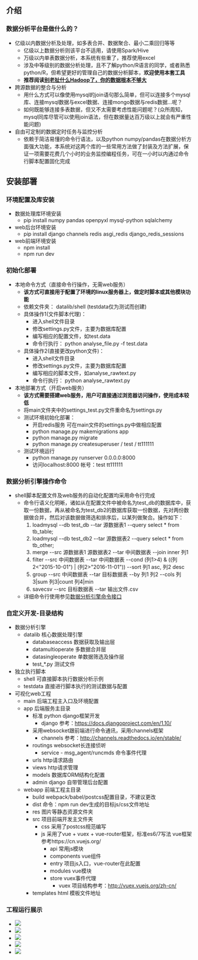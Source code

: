 ## 介绍
### 数据分析平台是做什么的？
- 亿级以内数据分析及处理，如多表合并、数据聚合、最小二乘回归等等
    - 亿级以上数据分析则该平台不适用，请使用Spark/Hive
    - 万级以内单表数据分析，本系统有些重了，推荐使用excel
    - 涉及中等级别的数据分析处理，且不了解python/R语言的同学，或者熟悉python/R，但希望更好的管理自己的数据分析脚本，**欢迎使用本套工具**
    - **推荐阅读[别老扯什么Hadoop了，你的数据根本不够大](http://geek.csdn.net/news/detail/2780)**
- 跨源数据的整合与分析
    - 用什么方式可以像使用mysql的join语句那么简单，但可以连接多个mysql库、连接mysql数据与excel数据、连接mongo数据与redis数据...呢？
    - 如何既能够连接多表数据，但又不太需要考虑性能问题呢？(众所周知，mysql同库尽管可以使用join语法，但在数据量达百万级以上就会有严重性能问题)
- 自由可定制的数据定时任务与监控分析
    - 依赖于简洁易懂的命令行语法，以及python numpy/pandas在数据分析方面强大功能，本系统对这两个库的一些常用方法做了封装及方法扩展，保证一项需要花费几个小时的业务监控编程任务，可在一小时以内通过命令行脚本配置固化完成

## 安装部署
### 环境配置及库安装
- 数据处理库环境安装
    - pip install numpy pandas openpyxl mysql-python sqlalchemy
- web后台环境安装
    - pip install django channels redis asgi_redis django_redis_sessions
- web前端环境安装
    - npm install
    - npm run dev

### 初始化部署
- 本地命令方式（直接命令行操作，无需web服务）
    - **该方式可直接用于配置了环境的linux服务器上，做定时脚本或其他模块功能**
    - 依赖文件夹： datalib/shell (testdata仅为测试而创建)
    - 具体操作1(文件脚本代理)：
        - 进入shell文件目录
        - 修改settings.py文件，主要为数据库配置
        - 编写相应的配置文件，如test.data
        - 命令行执行： python analyse_file.py -f test.data
    - 具体操作2(直接更改python文件)：
        - 进入shell文件目录
        - 修改settings.py文件，主要为数据库配置
        - 编写相应的脚本文件，如analyse_rawtext.py
        - 命令行执行： python analyse_rawtext.py
- 本地部署方式（开启web服务）
    - **该方式需要搭建web服务，用户可直接通过浏览器访问操作，使用成本较低**
    - 将main文件夹中的settings_test.py文件重命名为settings.py
    - 测试环境初始化部署：
        - 开启redis服务 可在main文件的settings.py中做相应配置
        - python manage.py makemigrations app
        - python manage.py migrate
        - python manage.py createsuperuser / test / tt111111
    - 测试环境运行
        - python manage.py runserver 0.0.0.0:8000
        - 访问localhost:8000  帐号：test tt111111

### 数据分析引擎操作命令
- shell脚本配置文件及web服务的自动化配置均采用命令行完成
    - 命令行语义化明晰，诸如从在配置文件中被命名为test_db的数据库中，获取一份数据，再从被命名为test_db2的数据库获取一份数据，先对两份数据做合并，然后对该数据做筛选和排序后，以某列做聚合。操作如下：
        1. loadmysql --db test_db --tar 源数据表1 --query select * from tb_table;
        2. loadmysql --db test_db2 --tar 源数据表2 --query select * from tb_other;
        3. merge --src 源数据表1 源数据表2 --tar 中间数据表 --join inner 列1
        4. filter --src 中间数据表 --tar 中间数据表 --cond (列1>4) & ((列2<"2015-10-01") | (列2>"2016-11-01")) --sort 列1 asc, 列2 desc
        5. group --src 中间数据表 --tar 目标数据表 --by 列1 列2 --cols 列3|sum 列3|count 列4|min
        6. savecsv --src 目标数据表 --tar 输出文件.csv
    - 详细命令行使用参见[数据分析引擎命令接口](README_COMMAND.md)

### 自定义开发-目录结构
- 数据分析引擎
    - datalib  核心数据处理引擎
        - databaseaccess  数据获取及输出层
        - datamultioperate  多数据合并层
        - datasingleoperate  单数据筛选及操作层
        - test_*.py  测试文件
- 独立执行脚本
    - shell  可直接脚本执行数据分析示例
    - testdata  直接进行脚本执行的测试数据与配置
- 可视化web工程
    - main  后端工程主入口及环境配置
    - app  后端服务主目录
        - 标准 python django框架开发
            - django 参考：https://docs.djangoproject.com/en/1.10/
        - 采用websocket跟前端进行命令通讯，采用channels框架
            - channels 参考：http://channels.readthedocs.io/en/stable/
        - routings websocket长连接侦听
            - service - msg_agent/runcmds 命令事件代理
        - urls http请求路由
        - views http请求管理
        - models 数据库ORM结构化配置
        - admin django 自带管理后台配置
    - webapp  前端工程主目录
        - build webpack/babel/postcss配置目录，不建议更改
        - dist  命令：npm run dev生成的目标js/css文件地址
        - res  图片等静态资源文件夹
        - src 项目前端开发主文件夹
            - css 采用了postcss规范编写
            - js  采用了vue + vuex + vue-router框架，标准es6/7写法 vue框架参考https://cn.vuejs.org/
                - api 常用js模块
                - components  vue组件
                - entry 项目js入口，vue-router在此配置
                - modules  vue模块
                - store  vuex事件代理
                    * vuex 项目结构参考：http://vuex.vuejs.org/zh-cn/
        - templates  html 模板文件地址

### 工程运行展示
- ![](readme_images/界面展示1.png)
- ![](readme_images/界面展示2.png)
- ![](readme_images/界面展示3.png)
- ![](readme_images/界面展示4.png)
- ![](readme_images/界面展示5.png)
